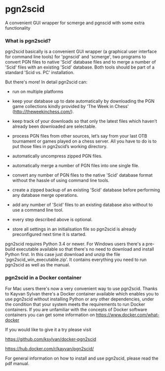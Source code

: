 # pgn2scid
A convenient  GUI wrapper for scmerge and pgnscid with some extra functionality

### What is pgn2scid?

pgn2scid basically is a convenient GUI wrapper (a graphical user interface for command line tools) for 'pgnscid' and 'scmerge', two programs to convert PGN files to native 'Scid' database files and to merge a number of 'Scid' files with an existing 'Scid' database. Both tools should be part of a standard 'Scid vs. PC' installation.

But there's more! In detail pgn2scid can:

* run on multiple platforms

* keep your database up to date automatically by downloading the PGN game collections kindly provided by 'The Week in Chess' (http://theweekinchess.com/).

* keep track of your downloads so that only the latest files which haven’t already been downloaded are selectable.

* process PGN files from other sources, let’s say from your last OTB tournament or games played on a chess server. All you have to do is to put those files in pgn2scid’s working directory.

* automatically uncompress zipped PGN files.

* automatically merge a number of PGN files into one single file.

* convert any number of PGN files to the native 'Scid' database format without the hassle of using command line tools.

* create a zipped backup of an existing 'Scid' database before performing any database merge operations.

* add any number of 'Scid' files to an existing database also without to use a command line tool.

* every step described above is optional.

* store all settings in an initialisation file so pgn2scid is already preconfigured next time it is started.

pgn2scid requires Python 3.4 or newer. For Windows users there's a pre-build executable available so that there's no need to download and install Python first. In this case just download and unzip the file 'pgn2scid_win_executable.zip'. It contains everything you need to run pgn2scid as well as the manual.

### pgn2scid in a Docker container
For Mac users there's now a very convenient way to use pgn2scid. Thanks to Kayvan Sylvan there's a Docker container available which enables you to use pgn2scid without installing Python or any other dependencies, under the condition that your system meets the requirements to run Docker containers. If you are unfamiliar with the concepts of Docker software containers you can get some information on https://www.docker.com/what-docker

If you would like to give it a try please visit

https://github.com/ksylvan/docker-pgn2scid

https://hub.docker.com/r/kayvan/pgn2scid/

For general information on how to install and use pgn2scid, please read the pdf manual.
